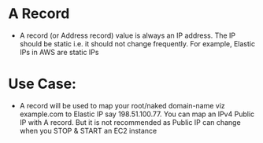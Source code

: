 
# A Record
- A record (or Address record) value is always an IP address. The IP should be static i.e. it should not change frequently. 
  For example, Elastic IPs in AWS are static IPs
# Use Case:
- A record will be used to map your root/naked domain-name viz example.com  to  Elastic IP say 198.51.100.77. You can map 
  an IPv4 Public IP with A record. But it is not recommended as Public IP can change when you STOP & START an EC2 instance